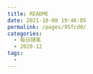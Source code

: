 ```yaml
---
title: README
date: 2021-10-08 19:46:05
permalink: /pages/95fcd0/
categories:
  - 每日随笔
  - 2020-12
tags:
  - 
---
```





